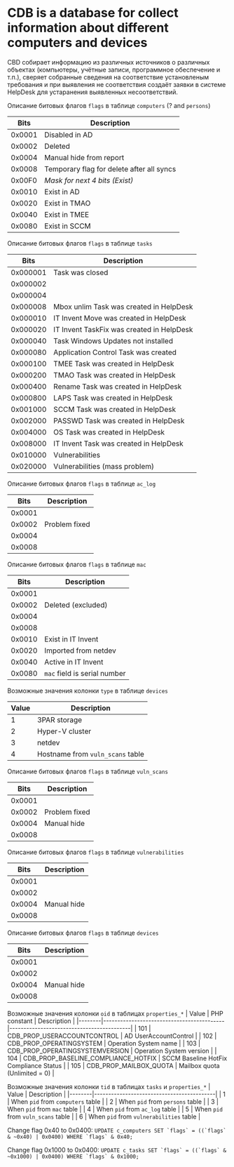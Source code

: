 # CDB is a database for collect information about different computers and devices

CBD собирает информацию из различных источников о различных объектах (компьютеры, учётные записи,
программное обеспечение и т.п.), сверяет собранные сведения на соответствие установленым требования
и при выявления не соответствия создаёт заявки в системе HelpDesk для устаранения выявленных
несоответствий.

Описание битовых флагов `flags` в таблице `computers` (? and `persons`)

| Bits   | Description                               |
|--------|-------------------------------------------|
| 0x0001 | Disabled in AD                            |
| 0x0002 | Deleted                                   |
| 0x0004 | Manual hide from report                   |
| 0x0008 | Temporary flag for delete after all syncs |
| 0x00F0 | *Mask for next 4 bits (Exist)*            |
| 0x0010 | Exist in AD                               |
| 0x0020 | Exist in TMAO                             |
| 0x0040 | Exist in TMEE                             |
| 0x0080 | Exist in SCCM                             |

Описание битовых флагов `flags` в таблице `tasks`

| Bits     | Description                               |
|----------|-------------------------------------------|
| 0x000001 | Task was closed                           |
| 0x000002 |                                           |
| 0x000004 |                                           |
| 0x000008 | Mbox unlim Task was created in HelpDesk   |
| 0x000010 | IT Invent Move was created in HelpDesk    |
| 0x000020 | IT Invent TaskFix was created in HelpDesk |
| 0x000040 | Task Windows Updates not installed        |
| 0x000080 | Application Control Task was created      |
| 0x000100 | TMEE Task was created in HelpDesk         |
| 0x000200 | TMAO Task was created in HelpDesk         |
| 0x000400 | Rename Task was created in HelpDesk       |
| 0x000800 | LAPS Task was created in HelpDesk         |
| 0x001000 | SCCM Task was created in HelpDesk         |
| 0x002000 | PASSWD Task was created in HelpDesk       |
| 0x004000 | OS Task was created in HelpDesk           |
| 0x008000 | IT Invent Task was created in HelpDesk    |
| 0x010000 | Vulnerabilities                           |
| 0x020000 | Vulnerabilities (mass problem)            |

Описание битовых флагов `flags` в таблице `ac_log`

| Bits   | Description                               |
|--------|-------------------------------------------|
| 0x0001 |                                           |
| 0x0002 | Problem fixed                             |
| 0x0004 |                                           |
| 0x0008 |                                           |

Описание битовых флагов `flags` в таблице `mac`

| Bits   | Description                               |
|--------|-------------------------------------------|
| 0x0001 |                                           |
| 0x0002 | Deleted (excluded)                        |
| 0x0004 |                                           |
| 0x0008 |                                           |
| 0x0010 | Exist in IT Invent                        |
| 0x0020 | Imported from netdev                      |
| 0x0040 | Active in IT Invent                       |
| 0x0080 | `mac` field is serial number              |

Возможные значения колонки `type` в таблице `devices`

| Value  | Description                               |
|--------|-------------------------------------------|
| 1      | 3PAR storage                              |
| 2      | Hyper-V cluster                           |
| 3      | netdev                                    |
| 4      | Hostname from `vuln_scans` table          |

Описание битовых флагов `flags` в таблице `vuln_scans`

| Bits   | Description                               |
|--------|-------------------------------------------|
| 0x0001 |                                           |
| 0x0002 | Problem fixed                             |
| 0x0004 | Manual hide                               |
| 0x0008 |                                           |

Описание битовых флагов `flags` в таблице `vulnerabilities`

| Bits   | Description                               |
|--------|-------------------------------------------|
| 0x0001 |                                           |
| 0x0002 |                                           |
| 0x0004 | Manual hide                               |
| 0x0008 |                                           |

Описание битовых флагов `flags` в таблице `devices`

| Bits   | Description                               |
|--------|-------------------------------------------|
| 0x0001 |                                           |
| 0x0002 |                                           |
| 0x0004 | Manual hide                               |
| 0x0008 |                                           |

Возможные значения колонки `oid` в таблицах `properties_*`
| Value  | PHP constant                              | Description                               |
|--------|-------------------------------------------|-------------------------------------------|
| 101    | CDB_PROP_USERACCOUNTCONTROL               | AD UserAccountControl                     |
| 102    | CDB_PROP_OPERATINGSYSTEM                  | Operation System name                     |
| 103    | CDB_PROP_OPERATINGSYSTEMVERSION           | Operation System version                  |
| 104    | CDB_PROP_BASELINE_COMPLIANCE_HOTFIX       | SCCM Baseline HotFix Compliance Status    |
| 105    | CDB_PROP_MAILBOX_QUOTA                    | Mailbox quota (Unlimited = 0)             |

Возможные значения колонки `tid` в таблицах `tasks` и `properties_*`
| Value  | Description                               |
|--------|-------------------------------------------|
| 1      | When `pid` from `computers` table         |
| 2      | When `pid` from `persons` table           |
| 3      | When `pid` from `mac` table               |
| 4      | When `pid` from `ac_log` table            |
| 5      | When `pid` from `vuln_scans` table        |
| 6      | When `pid` from `vulnerabilities` table   |


Change flag 0x40 to 0x0400:
  ``UPDATE c_computers SET `flags` = ((`flags` & ~0x40) | 0x0400) WHERE `flags` & 0x40;``

Change flag 0x1000 to 0x0400:
  ``UPDATE c_tasks SET `flags` = ((`flags` & ~0x1000) | 0x0400) WHERE `flags` & 0x1000;``

